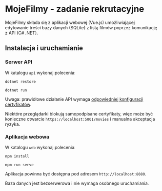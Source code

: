 # MojeFilmy - zadanie rekrutacyjne

MojeFilmy składa się z aplikacji webowej (Vue.js) umożliwiającej edytowanie treści bazy danych (SQLite) z listą filmów poprzez komunikację z API (C# .NET).

## Instalacja i uruchamianie

### Serwer API

W katalogu `api` wykonaj  polecenia:

`dotnet restore`

`dotnet run`

Uwaga: prawidłowe działanie API wymaga [odpowiedniej konfiguracji certyfikatów](https://docs.microsoft.com/pl-pl/dotnet/core/additional-tools/self-signed-certificates-guide).

Niektóre przeglądarki blokują samopodpisane certyfikaty, więc może być konieczne otwarcie `https://localhost:5001/movies` i manualna akceptacja ryzyka.

### Aplikacja webowa

W katalogu `web` wykonaj polecenia:

`npm install`

`npm run serve`

Aplikacja powinna być dostępna pod adresem `http://localhost:8080`.

Baza danych jest bezserwerowa i nie wymaga osobnego uruchamiania.
